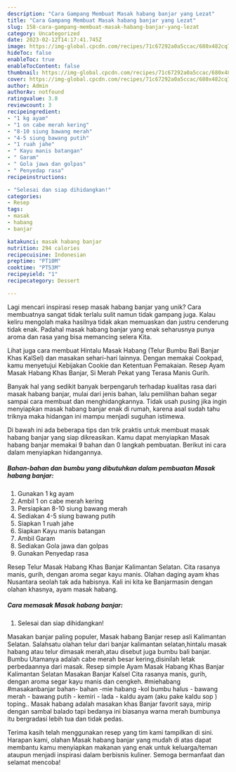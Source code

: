 ```yaml
---
description: "Cara Gampang Membuat Masak habang banjar yang Lezat"
title: "Cara Gampang Membuat Masak habang banjar yang Lezat"
slug: 158-cara-gampang-membuat-masak-habang-banjar-yang-lezat
category: Uncategorized
date: 2023-02-12T14:17:41.745Z
image: https://img-global.cpcdn.com/recipes/71c67292a0a5ccac/680x482cq70/masak-habang-banjar-foto-resep-utama.jpg
hideToc: false
enableToc: true
enableTocContent: false
thumbnail: https://img-global.cpcdn.com/recipes/71c67292a0a5ccac/680x482cq70/masak-habang-banjar-foto-resep-utama.jpg
cover: https://img-global.cpcdn.com/recipes/71c67292a0a5ccac/680x482cq70/masak-habang-banjar-foto-resep-utama.jpg
author: Admin
authorAv: notfound
ratingvalue: 3.8
reviewcount: 3
recipeingredient:
- "1 kg ayam"
- "1 on cabe merah kering"
- "8-10 siung bawang merah"
- "4-5 siung bawang putih"
- "1 ruah jahe"
- " Kayu manis batangan"
- " Garam"
- " Gola jawa dan golpas"
- " Penyedap rasa"
recipeinstructions:

- "Selesai dan siap dihidangkan!"
categories:
- Resep
tags:
- masak
- habang
- banjar

katakunci: masak habang banjar 
nutrition: 294 calories
recipecuisine: Indonesian
preptime: "PT10M"
cooktime: "PT53M"
recipeyield: "1"
recipecategory: Dessert

---
```





Lagi mencari inspirasi resep masak habang banjar yang unik? Cara membuatnya sangat tidak terlalu sulit namun tidak gampang juga. Kalau keliru mengolah maka hasilnya tidak akan memuaskan dan justru cenderung tidak enak. Padahal masak habang banjar yang enak seharusnya punya aroma dan rasa yang bisa memancing selera Kita.





Lihat juga cara membuat Hintalu Masak Habang (Telur Bumbu Bali Banjar Khas KalSel) dan masakan sehari-hari lainnya. Dengan memakai Cookpad, kamu menyetujui Kebijakan Cookie dan Ketentuan Pemakaian. Resep Ayam Masak Habang Khas Banjar, Si Merah Pekat yang Terasa Manis Gurih.

Banyak hal yang sedikit banyak berpengaruh terhadap kualitas rasa dari masak habang banjar, mulai dari jenis bahan, lalu pemilihan bahan segar sampai cara membuat dan menghidangkannya. Tidak usah pusing jika ingin menyiapkan masak habang banjar enak di rumah, karena asal sudah tahu triknya maka hidangan ini mampu menjadi suguhan istimewa.






Di bawah ini ada beberapa tips dan trik praktis untuk membuat masak habang banjar yang siap dikreasikan. Kamu dapat menyiapkan Masak habang banjar memakai 9 bahan dan 0 langkah pembuatan. Berikut ini cara dalam menyiapkan hidangannya.

<!--inarticleads1-->

##### Bahan-bahan dan bumbu yang dibutuhkan dalam pembuatan Masak habang banjar:

1. Gunakan 1 kg ayam
1. Ambil 1 on cabe merah kering
1. Persiapkan 8-10 siung bawang merah
1. Sediakan 4-5 siung bawang putih
1. Siapkan 1 ruah jahe
1. Siapkan  Kayu manis batangan
1. Ambil  Garam
1. Sediakan  Gola jawa dan golpas
1. Gunakan  Penyedap rasa


Resep Telur Masak Habang Khas Banjar Kalimantan Selatan. Cita rasanya manis, gurih, dengan aroma segar kayu manis. Olahan daging ayam khas Nusantara seolah tak ada habisnya. Kali ini kita ke Banjarmasin dengan olahan khasnya, ayam masak habang. 

<!--inarticleads2-->

##### Cara memasak Masak habang banjar:


1. Selesai dan siap dihidangkan!

Masakan banjar paling populer, Masak habang Banjar resep asli Kalimantan Selatan. Salahsatu olahan telur dari banjar kalimantan selatan,hintalu masak habang atau telur dimasak merah,atau disebut juga bumbu bali banjar. Bumbu Utamanya adalah cabe merah besar kering,disinilah letak perbedaannya dari masak. Resep simple Ayam Masak Habang Khas Banjar Kalimantan Selatan Masakan Banjar Kalsel Cita rasanya manis, gurih, dengan aroma segar kayu manis dan cengkeh. #miehabang #masakanbanjar bahan- bahan -mie habang -kol bumbu halus - bawang merah - bawang putih - kemiri - lada - kaldu ayam (aku pake kaldu sop ) toping.. Masak habang adalah masakan khas Banjar favorit saya, mirip dengan sambal balado tapi bedanya ini biasanya warna merah bumbunya itu bergradasi lebih tua dan tidak pedas. 

Terima kasih telah menggunakan resep yang tim kami tampilkan di sini. Harapan kami, olahan Masak habang banjar yang mudah di atas dapat membantu kamu menyiapkan makanan yang enak untuk keluarga/teman ataupun menjadi inspirasi dalam berbisnis kuliner. Semoga bermanfaat dan selamat mencoba!
